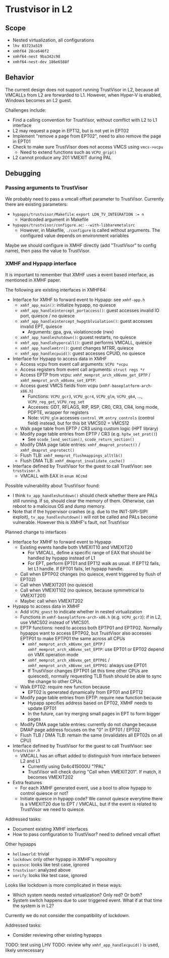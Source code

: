 # Trustvisor in L2

## Scope
* Nested virtualization, all configurations
* `lhv 83723a519`
* `xmhf64 28ce646f2`
* `xmhf64-nest 9ba342c98`
* `xmhf64-nest-dev 186e6588f`

## Behavior
The current design does not support running TrustVisor in L2, because all
VMCALLs from L2 are forwarded to L1. However, when Hyper-V is enabled, Windows
becomes an L2 guest.

Challenges include:
* Find a calling convention for TrustVisor, without comflict with L2 to L1
  interface
* L2 may request a page in EPT12, but is not yet in EPT02
* Implement "remove a page from EPT02", need to also remove the page in EPT01
* Check to make sure TrustVisor does not access VMCS using `vmcs->vcpu`
	* Need to extend functions such as `VCPU_grip()`
* L2 cannot produce any 201 VMEXIT during PAL

## Debugging

### Passing arguments to TrustVisor

We probably need to pass a vmcall offset parameter to TrustVisor. Currently
there are existing parameters:
* `hypapps/trustvisor/Makefile`: `export LDN_TV_INTEGRATION := n`
	* Hardcoded argument in Makefile
* `hypapps/trustvisor/configure.ac`: `--with-libbaremetalsrc`
	* However, in Makefile, `./configure` is called without arguments. The
	  configured value depends on environment variables

Maybe we should configure in XMHF directly (add "TrustVisor" to config name),
then pass the value to TrustVisor.

### XMHF and Hypapp interface

It is important to remember that XMHF uses a event based interface, as
mentioned in XMHF paper.

The following are existing interfaces in XMHF64:

* Interface for XMHF to forward event to Hypapp: see `xmhf-app.h`
	* `xmhf_app_main()`: initialize hypapp, no quiesce
	* `xmhf_app_handleintercept_portaccess()`: guest accesses invalid IO port,
	  quiesce / no quiesce
	* `xmhf_app_handleintercept_hwpgtblviolation()`: guest accesses invalid EPT,
	  quiesce
		* Arguments: gpa, gva, violationcode (rwx)
	* `xmhf_app_handleshutdown()`: guuest restarts, no quiesce
	* `xmhf_app_handlehypercall()`: guest performs VMCALL, quiesce
	* `xmhf_app_handlemtrr()`: guest changes MTRR, quiesce
	* `xmhf_app_handlecpuid()`: guest accesses CPUID, no quiesce
* Interface for Hypapp to access data in XMHF
	* Access vcpu from event call arguments: `VCPU *vcpu`
	* Access registers from event call arguments: `struct regs *r`
	* Access EPTP from vcpu: `xmhf_memprot_arch_x86vmx_get_EPTP` /
	  `xmhf_memprot_arch_x86vmx_set_EPTP`:
	* Access guest VMCS fields from vcpu (`xmhf-baseplatform-arch-x86.h`)
		* Functions: `VCPU_gcr3`, `VCPU_gcr4`, `VCPU_glm`, `VCPU_g64`, ...,
		  `VCPU_reg_get`, `VCPU_reg_set`
		* Accesses: GDT, RFLAGS, RIP, RSP, CR0, CR3, CR4, long mode, PDPTE,
		  wrapper for registers
		* Note: `VCPU_glm` accesses `control_VM_entry_controls` (control field)
		  instead, but for this bit VMCS02 = VMCS12
	* Walk page table from EPTP / CR3 using custom logic (HPT library)
	* Modify page table entries from EPTP / CR3 (e.g. `hptw_set_prot()`)
		* See `scode_lend_section()`, `scode_return_section()`
	* Modify DMA page table entries: `xmhf_dmaprot_protect()` /
	  `xmhf_dmaprot_unprotect()`
	* Flush TLB: `xmhf_memprot_flushmappings_alltlb()`
	* Flush DMA TLB: `xmhf_dmaprot_invalidate_cache()`
* Interface defined by TrustVisor for the guest to call TrustVisor: see
  `trustvisor.h`
	* VMCALL with EAX in `enum HCcmd`

Possible vulnerability about TrustVisor found:
* I think `tv_app_handleshutdown()` should check whether there are PALs still
  running. If so, should clear the memory of them. Otherwise, can reboot to a
  malicious OS and dump memory.
* Note that if the hypervisor crashes (e.g. due to the INIT-SIPI-SIPI exploit),
  `tv_app_handleshutdown()` will not be called and PALs become vulnerable.
  However this is XMHF's fault, not TrustVisor

Planned change to interfaces
* Interface for XMHF to forward event to Hypapp
	* Existing events handle both VMEXIT10 and VMEXIT20
		* For VMCALL, define a specific range of EAX that should be handled by
		  hypapp instead of L1
		* For EPT, perform EPT01 and EPT12 walk as usual. If EPT12 fails, let
		  L1 handle. If EPT01 fails, let hypapp handle.
	* Call when EPTP02 changes (no quiesce, event triggered by flush of EPT02)
	* Call when VMEXIT201 (no quiesce)
	* Call when VMEXIT102 (no quiesce, because symmetrical to VMEXIT201)
	* Maybe: call when VMEXIT202
* Hypapp to access data in XMHF
	* Add `VCPU_gnest` to indicate whether in nested virtualization
	* Functions in `xmhf-baseplatform-arch-x86.h` (e.g. `VCPU_gcr3`): if in L2,
	  use VMCS02 instead of VMCS01.
	* EPTP functions: need to access both EPTP01 and EPTP02. Normally hypapps
	  want to access EPTP02, but TrustVisor also accesses EPTP01 to make EPTP01
	  the same across all CPUs
		* `xmhf_memprot_arch_x86vmx_get_EPTP` /
		  `xmhf_memprot_arch_x86vmx_set_EPTP`: use EPT01 or EPT02 depend on VMX
		  operation mode
		* `xmhf_memprot_arch_x86vmx_get_EPTP01` /
		  `xmhf_memprot_arch_x86vmx_set_EPTP01`: always use EPT01
		* If TrustVisor changes EPTP01 (at this time other CPUs are quiesced),
		  normally requesting TLB flush should be able to sync the change to
		  other CPUs.
	* Walk EPT02: require new function because
		* EPT02 is generated dynamically from EPT01 and EPT12
	* Modify page table entries from EPTP: require new function because
		* Hypapp specifies address based on EPT02, XMHF needs to update EPT01
		* In the future, can try merging small pages in EPT to form bigger pages
	* Modify DMA page table entries: currently do not change because DMAP page
	  address focuses on the "0" in EPT01 / EPT02
	* Flush TLB / DMA TLB: remain the same (invalidates all EPT02s on all CPU)
* Interface defined by TrustVisor for the guest to call TrustVisor: see
  `trustvisor.h`
	* VMCALL has an offset added to distinguish from interface between L2 and L1
		* Currently using 0x4c415000U "?PAL"
		* TrustVisor will check during "Call when VMEXIT201". If match, it
		  becomes VMEXIT202
* Extra features
	* For each XMHF generated event, use a bool to allow hypapp to control
	  quiesce or not?
	* Initiate quiesce in hypapp code? We cannot quiesce everytime there is a
	  VMEXIT20 due to EPT / VMCALL, but if the event is related to TrustVisor
	  we need to quiesce.

Addressed tasks:
* Document existing XMHF interfaces
* How to pass configuration to TrustVisor? need to defined vmcall offset

Other hypapps
* `helloworld`: trivial
* `lockdown`: only other hypapp in XMHF's repository
* `quiesce`: looks like test case, ignored
* `trustvisor`: analyzed above
* `verify`: looks like test case, ignored

Looks like lockdown is more complicated in these ways:
* Which system needs nested virtualization? Only red? Or both?
* System switch happens due to user triggered event. What if at that time the
  system is in L2?

Currently we do not consider the compatibility of lockdown.

Addressed tasks:
* Consider reviewing other existing hypapps

TODO: test using LHV
TODO: review why `xmhf_app_handlecpuid()` is used, likely unnecessary


